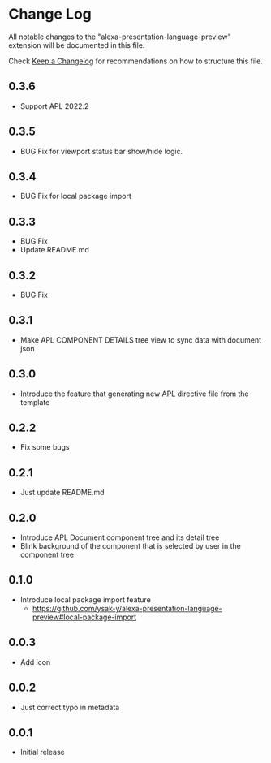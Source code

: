 # Change Log

All notable changes to the "alexa-presentation-language-preview" extension will be documented in this file.

Check [Keep a Changelog](http://keepachangelog.com/) for recommendations on how to structure this file.

## 0.3.6

- Support APL 2022.2

## 0.3.5

- BUG Fix for viewport status bar show/hide logic.

## 0.3.4

- BUG Fix for local package import

## 0.3.3

- BUG Fix
- Update README.md

## 0.3.2

- BUG Fix

## 0.3.1

- Make APL COMPONENT DETAILS tree view to sync data with document json

## 0.3.0

- Introduce the feature that generating new APL directive file from the template

## 0.2.2

- Fix some bugs

## 0.2.1

- Just update README.md

## 0.2.0

- Introduce APL Document component tree and its detail tree
- Blink background of the component that is selected by user in the component tree

## 0.1.0

- Introduce local package import feature
  - https://github.com/ysak-y/alexa-presentation-language-preview#local-package-import

## 0.0.3

- Add icon

## 0.0.2

- Just correct typo in metadata

## 0.0.1

- Initial release
